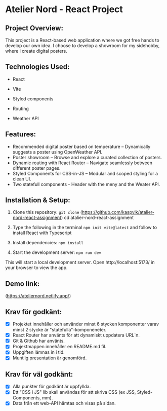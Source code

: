 # Atelier Nord - React Project

## Project Overview:

This project is a React-based web application where we got free hands to develop our own idea. I choose to develop a showroom for my sidehobby, where i create digital posters.

## Technologies Used:

- React

- Vite

- Styled components

- Routing

- Weather API

## Features:

- Recommended digital poster based on temperature – Dynamically suggests a poster using OpenWeather API.
- Poster showroom – Browse and explore a curated collection of posters.
- Dynamic routing with React Router – Navigate seamlessly between different poster pages.
- Styled Components for CSS-in-JS – Modular and scoped styling for a clean UI.
- Two statefull components - Header with the meny and the Weater API.

## Installation & Setup:

1. Clone this repository: `git clone` (https://github.com/kaspvik/atalier-nord-react-assignment)
   cd atalier-nord-react-assignment

2. Type the following in the terminal `npm init vite@latest` and follow to install React with Typescript

3. Install dependencies: `npm install`

4. Start the development server: `npm run dev`

This will start a local development server. Open http://localhost:5173/ in your browser to view the app.

## Demo link:

(https://ateliernord.netlify.app/)

## Krav för godkänt:
- [X] Projektet innehåller och använder minst 6 stycken komponenter varav minst 2 stycke är "statefulla"-komponeneter.
- [X] React Router har använts för att dynamiskt uppdatera URL´n.
- [X] Git & Github har använts.
- [X] Projektmappen innehåller en README.md fil.
- [X] Uppgiften lämnas in i tid.
- [X] Muntlig presentation är genomförd.

## Krav för väl godkänt:
- [X] Alla punkter för godkänt är uppfyllda.
- [X] Ett "CSS i JS" lib skall användas för att skriva CSS (ex JSS, Styled-Components, mm).
- [X] Data från ett web-API hämtas och visas på sidan.
